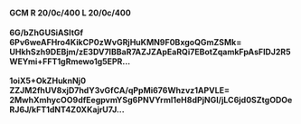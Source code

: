 #### GCM R 20/0c/400 L 20/0c/400
**6G/bZhGUSiASItGf**<br/>**6Pv6weAFHro4KikCP0zWvGRjHuKMN9F0BxgoQGmZSMk=**<br/>**UHkhSzh9DEBjm/zE3DV7IBBaR7AZJZApEaRQi7EBotZqamkFpAsFlDJ2R5WEYmi+FFT1gRmewo1g5EPR...**<br/><br/>
**1oiX5+OkZHuknNj0**<br/>**ZZJM2fhUV8xjD7hdY3vGfCA/qPpMi676Whzvz1APVLE=**<br/>**2MwhXmhycOO9dfEegpvmYSg6PNVYrml1eH8dPjNGl/jLC6jd0SZtgODOeRJ6J/kFT1dNT4Z0XKajrU7J...**